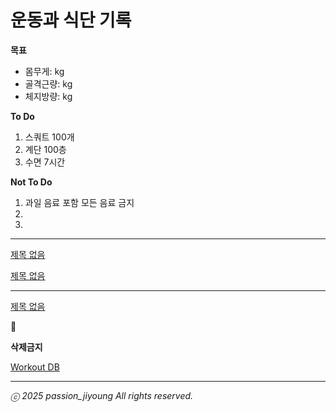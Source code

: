 # 운동과 식단 기록

<aside>

**목표**

- 몸무게:      kg
- 골격근량:    kg
- 체지방량:    kg
</aside>

<aside>

**To Do**

1. 스쿼트 100개 
2. 계단 100층
3. 수면 7시간
</aside>

<aside>

**Not To Do**

1. 과일 음료 포함 모든 음료 금지
2. 
3. 
</aside>

---

[제목 없음](%E1%84%8C%E1%85%A6%E1%84%86%E1%85%A9%E1%86%A8%20%E1%84%8B%E1%85%A5%E1%86%B9%E1%84%8B%E1%85%B3%E1%86%B7%20175e304e5a1481c8a288cbbb2ffa070d.csv)

[제목 없음](%E1%84%8C%E1%85%A6%E1%84%86%E1%85%A9%E1%86%A8%20%E1%84%8B%E1%85%A5%E1%86%B9%E1%84%8B%E1%85%B3%E1%86%B7%20175e304e5a14814ead9cf338779cf170.csv)

---

[제목 없음](%E1%84%8C%E1%85%A6%E1%84%86%E1%85%A9%E1%86%A8%20%E1%84%8B%E1%85%A5%E1%86%B9%E1%84%8B%E1%85%B3%E1%86%B7%20175e304e5a148109bf77cdf0900f1648.csv)

<aside>
🚫

**삭제금지**

[Workout DB](https://www.notion.so/175e304e5a1481feb4d9ed738d5d5886?pvs=21)

</aside>

---

<aside>

*ⓒ 2025 passion_jiyoung All rights reserved.*

</aside>